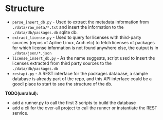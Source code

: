 # Structure

- `parse_insert_db.py` - Used to extract the metadata information from `./data/raw_meta/*.txt` and insert the information
to the `./data/db/packages.db` sqlite db.
- `extract_license.py` - Used to query for licenses with third-party sources (repos of Apline Linux, Arch etc) to fetch licenses 
of packages for which license information is not found anywhere else, the output is in `./data/json/*.json`
- `license_insert_db.py` - As the name suggests, script used to insert the licenses extracted from third party sources to
the `./data/db/packages.db`
- `restapi.py` - A REST interface for the packages database, a sample database is already part of the repo, and this API interface
could be a goodl place to start to see the structure of the db.

**TODO(unrahul):**

- add a  runner.py to call the first 3 scripts to build the database
- add a cli for the over-all project to call the runner or instantiate the REST service. 
